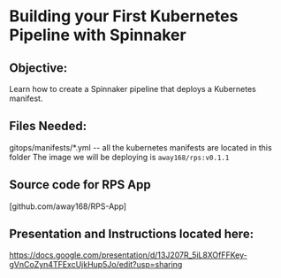 # Building your First Kubernetes Pipeline with Spinnaker

## Objective:
Learn how to create a Spinnaker pipeline that deploys a Kubernetes manifest.

## Files Needed:
gitops/manifests/*.yml -- all the kubernetes manifests are located in this folder
The image we will be deploying is `away168/rps:v0.1.1`

## Source code for RPS App
[github.com/away168/RPS-App]

## Presentation and Instructions located here: 
https://docs.google.com/presentation/d/13J207R_5iL8XOfFFKey-gVnCoZyn4TFExcUjkHup5Jo/edit?usp=sharing

